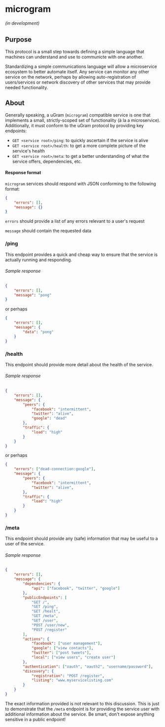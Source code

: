 # microgram
###### (in development)

## Purpose
This protocol is a small step towards defining a simple language that machines can understand and use to communicte with one another.

Standardizing a simple communications language will allow a microservice ecosystem to better automate itself.  Any service
can monitor any other service on the network, perhaps by allowing auto-registration of users/services or network discovery of other services that 
may provide needed functionality.

## About
Generally speaking, a uGram (`microgram`) compatible service is one that implements a small, strictly-scoped set of functionality (à la a microservice).
Additionally, it must conform to the uGram protocol by providing key endpoints:

* `GET <service root>/ping`: to quickly ascertain if the service is alive
* `GET <service root>/health`: to get a more complete picture of the service's health
* `GET <service root>/meta`: to get a better understanding of what the service offers, dependencies, etc.

#### Response format
`microgram` services should respond with JSON conforming to the following format:

```json
{
    "errors": [],
    "message": {}
}
```
`errors` should provide a list of any errors relevant to a user's request

`message` should contain the requested data

### /ping
This endpoint provides a quick and cheap way to ensure that the service is actually running and responding.

###### Sample response
```json
{
    "errors": [],
    "message": "pong"
}
```
or perhaps
```json
{
    "errors": [],
    "message": {
        "data": "pong"
    }
}
```

### /health
This endpoint should provide more detail about the health of the service.

###### Sample response
```json
{
    "errors": [],
    "message": {
        "peers": {
            "facebook": "intermittent",
            "twitter": "alive",
            "google": "dead"
        },
        "traffic": {
            "load": "high"
        }
    }
}
```
or perhaps
```json
{
    "errors": ["dead-connection:google"],
    "message": {
        "peers": {
            "facebook": "intermittent",
            "twitter": "alive",
        },
        "traffic": {
            "load": "high"
        }
    }
}
```

### /meta
This endpoint should provide any (safe) information that may be useful to a user of the service.

###### Sample response
```json
{
    "errors": [],
    "message": {
        "dependencies": {
            "api": ["facebook", "twitter", "google"]
        },
        "publicEndpoints": [
            "GET /",
            "GET /ping",
            "GET /healt",
            "GET /meta",
            "GET /user",
            "POST /user/new",
            "POST /register"
        ],
        "actions": {
            "facebook": ["user management"],
            "google": ["view contacts"],
            "twitter": ["post tweets"],
            "local": ["view users", "create user"]
        },
        "authentication": ["oauth", "oauth2", "username/password"],
        "discovery": {
            "registration": "POST /register",
            "listing": "www.myservicelisting.com"
        }
    }
}
```
The exact information provided is not relevant to this discussion.  This is just to demonstrate that the `/meta` endpoint is for providing the service user with additional information about the service.
Be smart, don't expose anything sensitive in a public endpoint!
